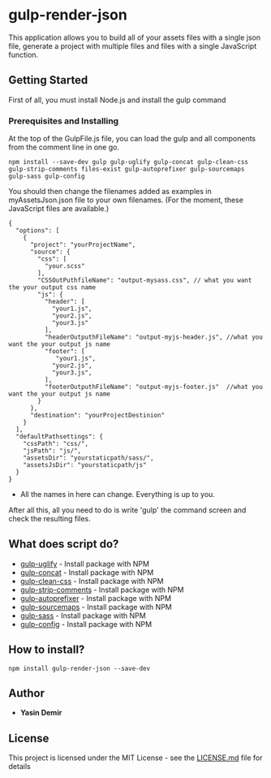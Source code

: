 # gulp-render-json

This application allows you to build all of your assets files with a single json file, generate a project with multiple files and files with a single JavaScript function.

## Getting Started

First of all, you must install Node.js and install the gulp command

### Prerequisites and Installing

At the top of the GulpFile.js file, you can load the gulp and all components from the comment line in one go.

```
npm install --save-dev gulp gulp-uglify gulp-concat gulp-clean-css gulp-strip-comments files-exist gulp-autoprefixer gulp-sourcemaps gulp-sass gulp-config
```


You should then change the filenames added as examples in myAssetsJson.json file to your own filenames. (For the moment, these JavaScript files are available.)

```
{
  "options": [
    {
      "project": "yourProjectName",
      "source": {
        "css": [
          "your.scss"
        ],
        "CSSOutPuthfileName": "output-mysass.css", // what you want the your output css name
        "js": {
          "header": [
            "your1.js",
            "your2.js",
            "your3.js"
          ],
          "headerOutputhFileName": "output-myjs-header.js", //what you want the your output js name
          "footer": [
             "your1.js",
            "your2.js",
            "your3.js",
          ],
          "footerOutputhFileName": "output-myjs-footer.js"  //what you want the your output js name
        }
      },
      "destination": "yourProjectDestinion"
    }
  ],
  "defaultPathsettings": {
    "cssPath": "css/",
    "jsPath": "js/",
    "assetsDir": "yourstaticpath/sass/",
    "assetsJsDir": "yourstaticpath/js"
  }
}
```

* All the names in here can change. Everything is up to you.

After all this, all you need to do is write 'gulp' the command screen and check the resulting files.

## What does script do?

* [gulp-uglify](https://www.npmjs.com/package/gulp-uglify) - Install package with NPM
* [gulp-concat](https://www.npmjs.com/package/gulp-concat) - Install package with NPM
* [gulp-clean-css](https://www.npmjs.com/package/gulp-clean-cs) - Install package with NPM
* [gulp-strip-comments](https://www.npmjs.com/package/gulp-strip-comments) - Install package with NPM
* [gulp-autoprefixer](https://www.npmjs.com/package/gulp-autoprefixer) - Install package with NPM
* [gulp-sourcemaps](https://www.npmjs.com/package/gulp-sourcemaps) - Install package with NPM
* [gulp-sass](https://www.npmjs.com/package/gulp-sass) - Install package with NPM
* [gulp-config](https://www.npmjs.com/package/gulp-config) - Install package with NPM

## How to install?
```
npm install gulp-render-json --save-dev
```

## Author

* **Yasin Demir** 

## License

This project is licensed under the MIT License - see the [LICENSE.md](LICENSE.md) file for details

